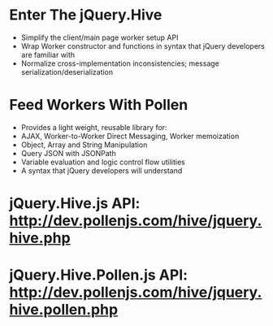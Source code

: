 # Enter The jQuery.Hive



* Simplify the client/main page worker setup API
* Wrap Worker constructor and functions in syntax that jQuery developers are familiar with
* Normalize cross-implementation inconsistencies; message serialization/deserialization
 

# Feed Workers With Pollen

* Provides a light weight, reusable library for:
* AJAX, Worker-to-Worker Direct Messaging, Worker memoization
* Object, Array and String Manipulation
* Query JSON with JSONPath
* Variable evaluation and logic control flow utilities
* A syntax that jQuery developers will understand



# jQuery.Hive.js API: http://dev.pollenjs.com/hive/jquery.hive.php

# jQuery.Hive.Pollen.js API: http://dev.pollenjs.com/hive/jquery.hive.pollen.php
